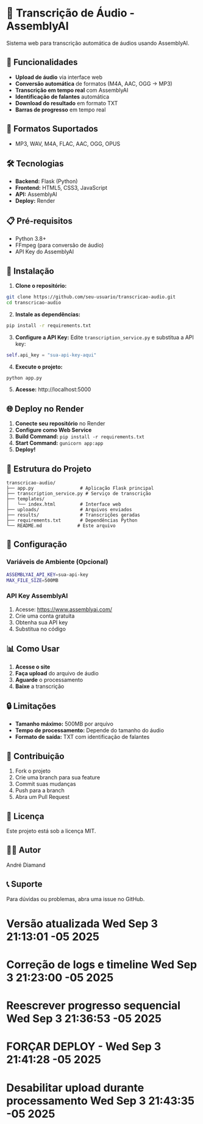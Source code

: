 # 🎤 Transcrição de Áudio - AssemblyAI

Sistema web para transcrição automática de áudios usando AssemblyAI.

## 🚀 Funcionalidades

- **Upload de áudio** via interface web
- **Conversão automática** de formatos (M4A, AAC, OGG → MP3)
- **Transcrição em tempo real** com AssemblyAI
- **Identificação de falantes** automática
- **Download do resultado** em formato TXT
- **Barras de progresso** em tempo real

## 🎵 Formatos Suportados

- MP3, WAV, M4A, FLAC, AAC, OGG, OPUS

## 🛠️ Tecnologias

- **Backend:** Flask (Python)
- **Frontend:** HTML5, CSS3, JavaScript
- **API:** AssemblyAI
- **Deploy:** Render

## 📋 Pré-requisitos

- Python 3.8+
- FFmpeg (para conversão de áudio)
- API Key do AssemblyAI

## 🚀 Instalação

1. **Clone o repositório:**
```bash
git clone https://github.com/seu-usuario/transcricao-audio.git
cd transcricao-audio
```

2. **Instale as dependências:**
```bash
pip install -r requirements.txt
```

3. **Configure a API Key:**
Edite `transcription_service.py` e substitua a API key:
```python
self.api_key = "sua-api-key-aqui"
```

4. **Execute o projeto:**
```bash
python app.py
```

5. **Acesse:** http://localhost:5000

## 🌐 Deploy no Render

1. **Conecte seu repositório** no Render
2. **Configure como Web Service**
3. **Build Command:** `pip install -r requirements.txt`
4. **Start Command:** `gunicorn app:app`
5. **Deploy!**

## 📁 Estrutura do Projeto

```
transcricao-audio/
├── app.py                 # Aplicação Flask principal
├── transcription_service.py # Serviço de transcrição
├── templates/
│   └── index.html         # Interface web
├── uploads/               # Arquivos enviados
├── results/               # Transcrições geradas
├── requirements.txt       # Dependências Python
└── README.md             # Este arquivo
```

## 🔧 Configuração

### Variáveis de Ambiente (Opcional)

```bash
ASSEMBLYAI_API_KEY=sua-api-key
MAX_FILE_SIZE=500MB
```

### API Key AssemblyAI

1. Acesse: https://www.assemblyai.com/
2. Crie uma conta gratuita
3. Obtenha sua API key
4. Substitua no código

## 📊 Como Usar

1. **Acesse o site**
2. **Faça upload** do arquivo de áudio
3. **Aguarde** o processamento
4. **Baixe** a transcrição

## 🔒 Limitações

- **Tamanho máximo:** 500MB por arquivo
- **Tempo de processamento:** Depende do tamanho do áudio
- **Formato de saída:** TXT com identificação de falantes

## 🤝 Contribuição

1. Fork o projeto
2. Crie uma branch para sua feature
3. Commit suas mudanças
4. Push para a branch
5. Abra um Pull Request

## 📄 Licença

Este projeto está sob a licença MIT.

## 👨‍💻 Autor

André Diamand

## 📞 Suporte

Para dúvidas ou problemas, abra uma issue no GitHub.
# Versão atualizada Wed Sep  3 21:13:01 -05 2025
# Correção de logs e timeline Wed Sep  3 21:23:00 -05 2025
# Reescrever progresso sequencial Wed Sep  3 21:36:53 -05 2025
# FORÇAR DEPLOY - Wed Sep  3 21:41:28 -05 2025
# Desabilitar upload durante processamento Wed Sep  3 21:43:35 -05 2025
